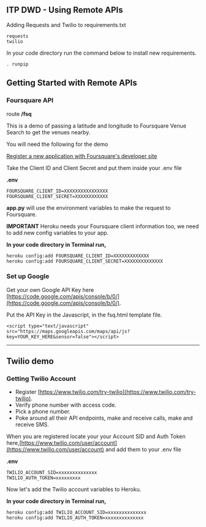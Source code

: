 ## ITP DWD - Using Remote APIs

Adding Requests and Twilio to requirements.txt

	requests
	twilio

In your code directory run the command below to install new requirements.

	. runpip



## Getting Started with Remote APIs

### Foursquare API

route **/fsq**

This is a demo of passing a latitude and longitude to Foursquare Venue Search to get the venues nearby.

You will need the following for the demo

[Register a new application with Foursquare's developer site](https://foursquare.com/developers/apps)

Take the Client ID and Client Secret and put them inside your .env file
  
**.env**

	FOURSQUARE_CLIENT_ID=XXXXXXXXXXXXXXXX
	FOURSQUARE_CLIENT_SECRET=XXXXXXXXXXXX


**app.py** will use the environment variables to make the request to Foursquare.

**IMPORTANT** Heroku needs your Foursquare client information too, we need to add new config variables to your app.

**In your code directory in Terminal run,**

	heroku config:add FOURSQUARE_CLIENT_ID=XXXXXXXXXXXXX 
	heroku config:add FOURSQUARE_CLIENT_SECRET=XXXXXXXXXXXXXX


### Set up Google
Get your own Google API Key here [https://code.google.com/apis/console/b/0/](https://code.google.com/apis/console/b/0/).

Put the API Key in the Javascript, in the fsq.html template file.

	<script type="text/javascript" src="https://maps.googleapis.com/maps/api/js?key=YOUR_KEY_HERE&sensor=false"></script>

----------------

## Twilio demo

### Getting Twilio Account

* Register [https://www.twilio.com/try-twilio](https://www.twilio.com/try-twilio).
* Verify phone number with access code.
* Pick a phone number.
* Poke around all their API endpoints, make and receive calls, make and receive SMS.

When you are registered locate your your Account SID and Auth Token here,[https://www.twilio.com/user/account](https://www.twilio.com/user/account) and add them to your .env file

**.env**	

	TWILIO_ACCOUNT_SID=xxxxxxxxxxxxxx
	TWILIO_AUTH_TOKEN=xxxxxxxxx

Now let's add the Twilio account variables to Heroku.

**In your code directory in Terminal run,**

	heroku config:add TWILIO_ACCOUNT_SID=xxxxxxxxxxxxxx
	heroku config:add TWILIO_AUTH_TOKEN=xxxxxxxxxxxxxx


